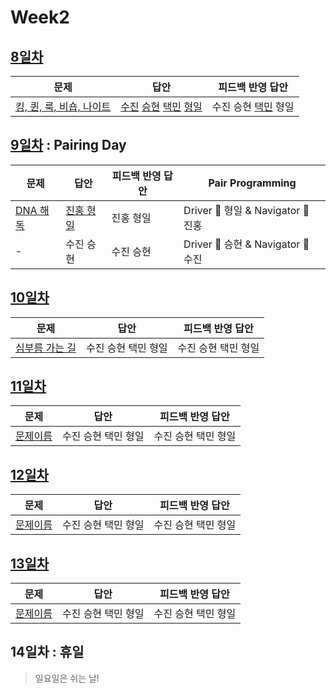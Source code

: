 # Week2

## [8일차](Day8)

| 문제                                                             | 답안                                                                                     | 피드백 반영 답안    |
| ---------------------------------------------------------------- | ---------------------------------------------------------------------------------------- | ------------------- |
| [킹, 퀸, 룩, 비숍, 나이트](https://www.acmicpc.net/problem/3003) | [수진](Day08/bj3003_ksj.js) [승현](Day08/bj3003_lsh.js) [택민](Day08/bj3003_jtm.js) [형일](Day08/bj3003_jhi.js) | 수진 승현 [택민](Day08/bj3003_jtm_fb.js) 형일 |

## [9일차](Day9) : Pairing Day

| 문제                                             | 답안      | 피드백 반영 답안 | Pair Programming                   |
| ------------------------------------------------ | --------- | ---------------- | ---------------------------------- |
| [DNA 해독](https://www.acmicpc.net/problem/1672) | [진홍 형일](Day9/bj1672_jhikjh.js) | 진홍 형일        | Driver 🚗 형일 & Navigator 🧭 진홍 |
| -                                                | 수진 승현 | 수진 승현        | Driver 🚗 승현 & Navigator 🧭 수진 |

## [10일차](Day10)

| 문제                 | 답안                | 피드백 반영 답안    |
| -------------------- | ------------------- | ------------------- |
| [심부름 가는 길](https://www.acmicpc.net/problem/5554) | 수진 승현 택민 형일 | 수진 승현 택민 형일 |

## [11일차](Day11)

| 문제                 | 답안                | 피드백 반영 답안    |
| -------------------- | ------------------- | ------------------- |
| [문제이름](문제링크) | 수진 승현 택민 형일 | 수진 승현 택민 형일 |

## [12일차](Day12)

| 문제                 | 답안                | 피드백 반영 답안    |
| -------------------- | ------------------- | ------------------- |
| [문제이름](문제링크) | 수진 승현 택민 형일 | 수진 승현 택민 형일 |

## [13일차](Day13)

| 문제                 | 답안                | 피드백 반영 답안    |
| -------------------- | ------------------- | ------------------- |
| [문제이름](문제링크) | 수진 승현 택민 형일 | 수진 승현 택민 형일 |

## 14일차 : 휴일

> 일요일은 쉬는 날!
